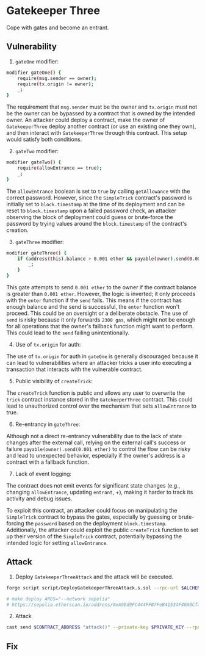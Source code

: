 # Gatekeeper Three

Cope with gates and become an entrant.

## Vulnerability

1. `gateOne` modifier:
   
```bash
modifier gateOne() {
    require(msg.sender == owner);
    require(tx.origin != owner);
    _;
}
```
The requirement that `msg.sender` must be the owner and `tx.origin` must not be the owner can be bypassed by a contract that is owned by the intended owner. An attacker could deploy a contract, make the owner of `GatekeeperThree` deploy another contract (or use an existing one they own), and then interact with `GatekeeperThree` through this contract. This setup would satisfy both conditions.

2. `gateTwo` modifier:

```bash
modifier gateTwo() {
    require(allowEntrance == true);
    _;
}
```

The `allowEntrance` boolean is set to `true` by calling `getAllowance` with the correct password. However, since the `SimpleTrick` contract's password is initially set to `block.timestamp` at the time of its deployment and can be reset to `block.timestamp` upon a failed password check, an attacker observing the block of deployment could guess or brute-force the password by trying values around the `block.timestamp` of the contract's creation.

3. `gateThree` modifier:

```bash
modifier gateThree() {
    if (address(this).balance > 0.001 ether && payable(owner).send(0.001 ether) == false) {
        _;
    }
}
```

This gate attempts to send `0.001 ether` to the owner if the contract balance is greater than `0.001 ether`. However, the logic is inverted; it only proceeds with the `enter` function if the `send` fails. This means if the contract has enough balance and the send is successful, the `enter` function won't proceed. This could be an oversight or a deliberate obstacle.
The use of `send` is risky because it only forwards `2300 gas`, which might not be enough for all operations that the owner's fallback function might want to perform. This could lead to the `send` failing unintentionally.

4. Use of `tx.origin` for auth:

The use of `tx.origin` for auth in `gateOne` is generally discouraged because it can lead to vulnerabilities where an attacker tricks a user into executing a transaction that interacts with the vulnerable contract.

5. Public visibility of `createTrick`:

The `createTrick` function is public and allows any user to overwrite the `trick` contract instance stored in the `GatekeeperThree` contract. This could lead to unauthorized control over the mechanism that sets `allowEntrance` to true.

6. Re-entrancy in `gateThree`:

Although not a direct re-entrancy vulnerability due to the lack of state changes after the external call, relying on the external call's success or failure `payable(owner).send(0.001 ether)` to control the flow can be risky and lead to unexpected behavior, especially if the owner's address is a contract with a fallback function.

7. Lack of event logging:

The contract does not emit events for significant state changes (e.g., changing `allowEntrance`, updating `entrant`, +), making it harder to track its activity and debug issues.

To exploit this contract, an attacker could focus on manipulating the `SimpleTrick` contract to bypass the gates, especially by guessing or brute-forcing the `password` based on the deployment `block.timestamp`. Additionally, the attacker could exploit the public `createTrick` function to set up their version of the `SimpleTrick` contract, potentially bypassing the intended logic for setting `allowEntrance`.

## Attack

1. Deploy `GatekeeperThreeAttack` and the attack will be executed.

```bash
forge script script/DeployGatekeeperThreeAttack.s.sol --rpc-url $ALCHEMY_RPC_URL --private-key $PRIVATE_KEY --broadcast --verify --etherscan-api-key $ETHERSCAN_API_KEY -vvvv --legacy

# make deploy ARGS="--network sepolia"
# https://sepolia.etherscan.io/address/0xA9Ed9FC444FFB7FeB41534F40A0Cfa7945aE9880
```

2. Attack

```bash
cast send $CONTRACT_ADDRESS "attack()" --private-key $PRIVATE_KEY --rpc-url $ALCHEMY_RPC_URL --legacy
```

## Fix

